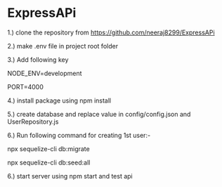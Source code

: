 # ExpressAPi

1.) clone the repository from https://github.com/neeraj8299/ExpressAPi


2.) make .env file in project root folder


3.) Add following key


  NODE_ENV=development

  PORT=4000


4.) install package using npm install 


5.) create database and replace value in config/config.json and UserRepository.js

6.) Run following command for creating 1st user:-

  npx sequelize-cli db:migrate
  
  npx sequelize-cli db:seed:all


6.) start server using npm start and test api


